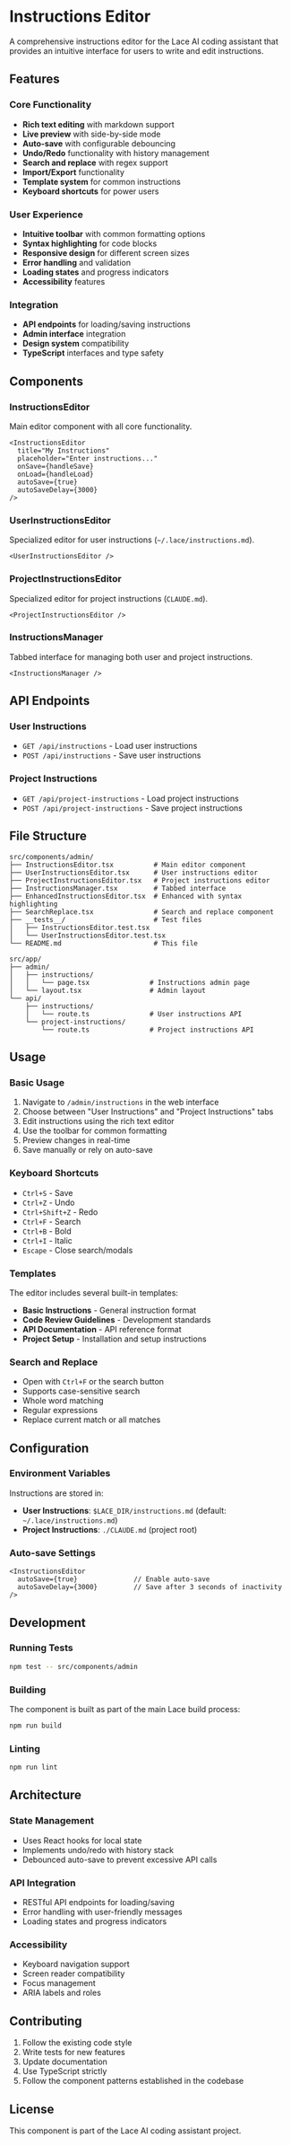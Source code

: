# Instructions Editor

A comprehensive instructions editor for the Lace AI coding assistant that provides an intuitive interface for users to write and edit instructions.

## Features

### Core Functionality
- **Rich text editing** with markdown support
- **Live preview** with side-by-side mode
- **Auto-save** with configurable debouncing
- **Undo/Redo** functionality with history management
- **Search and replace** with regex support
- **Import/Export** functionality
- **Template system** for common instructions
- **Keyboard shortcuts** for power users

### User Experience
- **Intuitive toolbar** with common formatting options
- **Syntax highlighting** for code blocks
- **Responsive design** for different screen sizes
- **Error handling** and validation
- **Loading states** and progress indicators
- **Accessibility** features

### Integration
- **API endpoints** for loading/saving instructions
- **Admin interface** integration
- **Design system** compatibility
- **TypeScript** interfaces and type safety

## Components

### InstructionsEditor
Main editor component with all core functionality.

```tsx
<InstructionsEditor
  title="My Instructions"
  placeholder="Enter instructions..."
  onSave={handleSave}
  onLoad={handleLoad}
  autoSave={true}
  autoSaveDelay={3000}
/>
```

### UserInstructionsEditor
Specialized editor for user instructions (`~/.lace/instructions.md`).

```tsx
<UserInstructionsEditor />
```

### ProjectInstructionsEditor
Specialized editor for project instructions (`CLAUDE.md`).

```tsx
<ProjectInstructionsEditor />
```

### InstructionsManager
Tabbed interface for managing both user and project instructions.

```tsx
<InstructionsManager />
```

## API Endpoints

### User Instructions
- `GET /api/instructions` - Load user instructions
- `POST /api/instructions` - Save user instructions

### Project Instructions
- `GET /api/project-instructions` - Load project instructions
- `POST /api/project-instructions` - Save project instructions

## File Structure

```
src/components/admin/
├── InstructionsEditor.tsx          # Main editor component
├── UserInstructionsEditor.tsx      # User instructions editor
├── ProjectInstructionsEditor.tsx   # Project instructions editor
├── InstructionsManager.tsx         # Tabbed interface
├── EnhancedInstructionsEditor.tsx  # Enhanced with syntax highlighting
├── SearchReplace.tsx               # Search and replace component
├── __tests__/                      # Test files
│   ├── InstructionsEditor.test.tsx
│   └── UserInstructionsEditor.test.tsx
└── README.md                       # This file

src/app/
├── admin/
│   ├── instructions/
│   │   └── page.tsx               # Instructions admin page
│   └── layout.tsx                 # Admin layout
└── api/
    ├── instructions/
    │   └── route.ts               # User instructions API
    └── project-instructions/
        └── route.ts               # Project instructions API
```

## Usage

### Basic Usage

1. Navigate to `/admin/instructions` in the web interface
2. Choose between "User Instructions" and "Project Instructions" tabs
3. Edit instructions using the rich text editor
4. Use the toolbar for common formatting
5. Preview changes in real-time
6. Save manually or rely on auto-save

### Keyboard Shortcuts

- `Ctrl+S` - Save
- `Ctrl+Z` - Undo
- `Ctrl+Shift+Z` - Redo
- `Ctrl+F` - Search
- `Ctrl+B` - Bold
- `Ctrl+I` - Italic
- `Escape` - Close search/modals

### Templates

The editor includes several built-in templates:
- **Basic Instructions** - General instruction format
- **Code Review Guidelines** - Development standards
- **API Documentation** - API reference format
- **Project Setup** - Installation and setup instructions

### Search and Replace

- Open with `Ctrl+F` or the search button
- Supports case-sensitive search
- Whole word matching
- Regular expressions
- Replace current match or all matches

## Configuration

### Environment Variables

Instructions are stored in:
- **User Instructions**: `$LACE_DIR/instructions.md` (default: `~/.lace/instructions.md`)
- **Project Instructions**: `./CLAUDE.md` (project root)

### Auto-save Settings

```tsx
<InstructionsEditor
  autoSave={true}              // Enable auto-save
  autoSaveDelay={3000}         // Save after 3 seconds of inactivity
/>
```

## Development

### Running Tests

```bash
npm test -- src/components/admin
```

### Building

The component is built as part of the main Lace build process:

```bash
npm run build
```

### Linting

```bash
npm run lint
```

## Architecture

### State Management
- Uses React hooks for local state
- Implements undo/redo with history stack
- Debounced auto-save to prevent excessive API calls

### API Integration
- RESTful API endpoints for loading/saving
- Error handling with user-friendly messages
- Loading states and progress indicators

### Accessibility
- Keyboard navigation support
- Screen reader compatibility
- Focus management
- ARIA labels and roles

## Contributing

1. Follow the existing code style
2. Write tests for new features
3. Update documentation
4. Use TypeScript strictly
5. Follow the component patterns established in the codebase

## License

This component is part of the Lace AI coding assistant project.